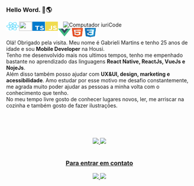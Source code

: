 ### Hello Word. 📲🌎

<img src="https://raw.githubusercontent.com/MicaelliMedeiros/micaellimedeiros/master/image/computer-illustration.png" min-width="300px" max-width="400px" width="350px" align="right" alt="Computador iuriCode">

<div align="center"> 
  <img align="left" height="25" width="35" src="https://raw.githubusercontent.com/devicons/devicon/master/icons/react/react-original.svg">
  <img align="left" height="25" width="35" src="https://cdn.jsdelivr.net/gh/devicons/devicon/icons/nodejs/nodejs-original.svg" />
  <img align="left" height="25" width="35" src="https://raw.githubusercontent.com/devicons/devicon/master/icons/typescript/typescript-plain.svg">
  <img align="left" height="25" width="35" src="https://raw.githubusercontent.com/devicons/devicon/master/icons/javascript/javascript-plain.svg">
  <img align="left" height="25" width="35" src="https://raw.githubusercontent.com/devicons/devicon/master/icons/vuejs/vuejs-original.svg">
  <img align="left" height="25" width="35" src="https://raw.githubusercontent.com/devicons/devicon/master/icons/html5/html5-original.svg">
  <img align="left" height="25" width="35" src="https://raw.githubusercontent.com/devicons/devicon/master/icons/css3/css3-original.svg">
</div>
<br><br>

<p align="left"> 
  Olá! Obrigado pela visita. Meu nome é Gabrieli Martins e tenho 25 anos de idade e sou <strong>Mobile Developer</strong> na Housi.<br>
  Tenho me desenvolvido mais nos ultimos tempos, tenho me empenhado bastante no aprendizado das linguagens <strong>React Native, ReactJs, VueJs e NojeJs</strong>.<br>
  Além disso também posso ajudar com <strong>UX&UI, design, marketing e acessibilidade</strong>.
  Amo estudar por esse motivo me desafio constantemente, me agrada muito poder ajudar as pessoas a minha volta com o conhecimento que tenho.<br>
  No meu tempo livre gosto de conhecer lugares novos, ler, me arriscar na cozinha e também gosto de fazer ilustrações.
</p>

<br><br><br>

<div align="center">
 
  <a href="https://github.com/gabrielimartins7">
  <a href="https://github.com/gabrielimartins7">
  <img height="180em" src="https://github-readme-stats.vercel.app/api?username=gabrielimartins7&show_icons=true&theme=cobalt&hide_border=true&include_all_commits=true&count_private=true"/>
  <img height="180em" src="https://github-readme-stats.vercel.app/api/top-langs/?username=gabrielimartins7&layout=compact&langs_count=7&theme=cobalt&hide_border=true"/>
</div>

#

<h3 align="center">Para entrar em contato</h3>

<p align="center">
  <a href="https://www.linkedin.com/in/gabrielimartins7/">
    <img height="25px" src="https://img.shields.io/badge/-LINKEDIN-000000?style=flat-square&logo=Linkedin&logoColor=7e3ace&link=linkedin.com/in/gabrielimartins7/" />
  </a>

  <a href="mailto:martins.gabrieli.07.almeida@gmail.com">
    <img height="25px" src="https://img.shields.io/badge/-GMAIL-000000?style=flat-square&logo=Gmail&logoColor=7e3ace&link=mailto:martins.gabrieli.07.almeida@gmail.com" />
  </a>
</p>


#
